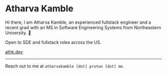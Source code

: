# Atharva Kamble

Hi there, I am Atharva Kamble, an experienced fullstack engineer and a recent grad with an MS in Software Engineering Systems from Northeastern University. 👋

Open to SDE and fullstack roles across the US.

[athk.dev](https://athk.dev)

___

Reach out to me at `atharvakamble [dot] proton [dot] me`.

